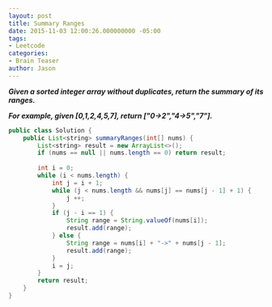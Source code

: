 ```yaml
---
layout: post
title: Summary Ranges
date: 2015-11-03 12:00:26.000000000 -05:00
tags:
- Leetcode
categories:
- Brain Teaser
author: Jason
---
```

<p><strong><em>Given a sorted integer array without duplicates, return the summary of its ranges.</p>

For example, given [0,1,2,4,5,7], return ["0->2","4->5","7"].</em></strong></p>
``` java
public class Solution {
    public List<string> summaryRanges(int[] nums) {
        List<string> result = new ArrayList<>();
        if (nums == null || nums.length == 0) return result;
        
        int i = 0;
        while (i < nums.length) {
            int j = i + 1;
            while (j < nums.length && nums[j] == nums[j - 1] + 1) {
                j ++;
            }
            if (j - i == 1) {
                String range = String.valueOf(nums[i]);
                result.add(range);
            } else {
                String range = nums[i] + "->" + nums[j - 1];
                result.add(range);
            }
            i = j;
        }
        return result;
    }
}
```
